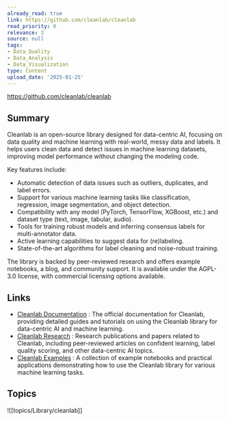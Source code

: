 ```yaml
---
already_read: true
link: https://github.com/cleanlab/cleanlab
read_priority: 0
relevance: 3
source: null
tags:
- Data_Quality
- Data_Analysis
- Data_Visualization
type: Content
upload_date: '2025-01-25'
---
```


https://github.com/cleanlab/cleanlab
## Summary

Cleanlab is an open-source library designed for data-centric AI, focusing on data quality and machine learning with real-world, messy data and labels. It helps users clean data and detect issues in machine learning datasets, improving model performance without changing the modeling code.

Key features include:
- Automatic detection of data issues such as outliers, duplicates, and label errors.
- Support for various machine learning tasks like classification, regression, image segmentation, and object detection.
- Compatibility with any model (PyTorch, TensorFlow, XGBoost, etc.) and dataset type (text, image, tabular, audio).
- Tools for training robust models and inferring consensus labels for multi-annotator data.
- Active learning capabilities to suggest data for (re)labeling.
- State-of-the-art algorithms for label cleaning and noise-robust training.

The library is backed by peer-reviewed research and offers example notebooks, a blog, and community support. It is available under the AGPL-3.0 license, with commercial licensing options available.
## Links

- [Cleanlab Documentation](https://docs.cleanlab.ai/master/index.html) : The official documentation for Cleanlab, providing detailed guides and tutorials on using the Cleanlab library for data-centric AI and machine learning.
- [Cleanlab Research](https://cleanlab.ai/research/) : Research publications and papers related to Cleanlab, including peer-reviewed articles on confident learning, label quality scoring, and other data-centric AI topics.
- [Cleanlab Examples](https://github.com/cleanlab/examples) : A collection of example notebooks and practical applications demonstrating how to use the Cleanlab library for various machine learning tasks.

## Topics

![[topics/Library/cleanlab]]